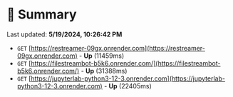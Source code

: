 # 📖 Summary
Last updated: **5/19/2024, 10:26:42 PM**

- `GET` [https://restreamer-09gx.onrender.com](https://restreamer-09gx.onrender.com) - **Up** (11459ms)
- `GET` [https://filestreambot-b5k6.onrender.com/](https://filestreambot-b5k6.onrender.com/) - **Up** (31388ms)
- `GET` [https://jupyterlab-python3-12-3.onrender.com](https://jupyterlab-python3-12-3.onrender.com) - **Up** (22405ms)
